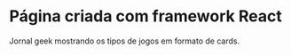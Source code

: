 # Página criada com framework React

Jornal geek mostrando os tipos de jogos em formato de cards.




